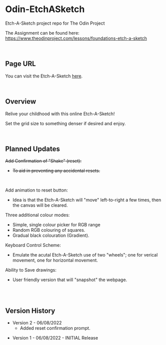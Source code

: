 # Odin-EtchASketch
Etch-A-Sketch project repo for The Odin Project


The Assignment can be found here:<br>
https://www.theodinproject.com/lessons/foundations-etch-a-sketch


<br>

## Page URL
You can visit the Etch-A-Sketch [here](https://gimboidgit.github.io/Odin-EtchASketch/ "Etch-A-Sketch!").

<br>

## Overview
Relive your childhood with this online Etch-A-Sketch!

Set the grid size to something denser if desired and enjoy.


<br>


## Planned Updates
~~Add Confirmation of "Shake" (reset):~~
- ~~To aid in preventing any accidental resets.~~

<br>

Add animation to reset button:
- Idea is that the Etch-A-Sketch will "move" left-to-right a few times, then the canvas will be cleared.

Three additional colour modes:
- Simple, single colour picker for RGB range
- Random RGB colouring of squares.
- Gradual black colouration (Gradient).

Keyboard Control Scheme:
- Emulate the acutal Etch-A-Sketch use of two "wheels"; one for verical movement, one for horizontal movement.

Ability to Save drawings:
- User friendly version that will "snapshot" the webpage.


<br>
<br>

## Version History

* Version 2 - 06/08/2022
    * Added reset confirmation prompt.

- Version 1 - 06/08/2022 - INITIAL Release
